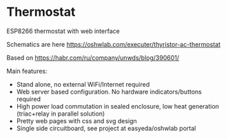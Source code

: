 # Thermostat
ESP8266 thermostat with web interface

Schematics are here
https://oshwlab.com/executer/thyristor-ac-thermostat

Based on https://habr.com/ru/company/unwds/blog/390601/

Main features:
* Stand alone, no external WiFi/Internet required
* Web server based configuration. No hardware indicators/buttons required
* High power load commutation in sealed enclosure, low heat generation (triac+relay in parallel solution)
* Pretty web pages with css and svg design
* Single side circuitboard, see project at easyeda/oshwlab portal
